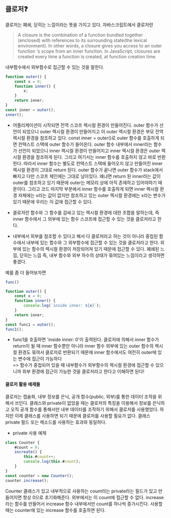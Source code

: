 ## 클로저❓
클로저는 폐쇄, 닫히는 느낌이라는 뜻을 가지고 있다. 자바스크립트에서 클로저란
  
> A closure is the combination of a function bundled together (enclosed) with references to its surrounding state(the lexical environment). In other words, a closure gives you access to an outer function ‘s scope from an inner function. In JavaScript, closures are created every time a function is created, at function creation time.  

내부함수에서 외부함수로 접근할 수 있는 것을 말한다.  

```js
function outer() {
    const x = 0;
    function inner() {
        x;
    }
    return inner;
}
const inner = outer();
inner();
```

* 어플리케이션이 시작되면 전역 스코프 렉시컬 환경이 만들어진다. outer 함수가 선언이 되었으니 outer 렉시컬 환경이 만들어지고 이 outer 렉시컬 환경은 부모 전역 렉시컬 환경을 참조하고 있다. const inner = outer()로 outer 함수를 호출하게 되면 컨텍스트 스택에 outer 함수가 들어온다. outer 함수 내부에서 inner라는 함수가 선언이 되었으니 inner 렉시컬 환경이 만들어지고 inner 렉시컬 환경은 outer 렉시컬 환경을 참조하게 된다. 그리고 여기서는 inner 함수를 호출하지 않고 바로 반환한다. 따라서 inner 함수는 별도로 컨텍스트 스택에 들어오지 않고 만들어진 inner 렉시컬 환경이 그대로 return 된다. outer 함수가 끝나면 outer 함수가 stack에서 빠지고 다만 스코프 체인에는 그대로 남아있다. 왜냐면 return 된 inner라는 값이 outer를 참조하고 있기 때문에 outer는 메모리 상에 아직 존재하고 있어야하기 때문이다. 그리고 코드 마지막 부분에서 inner 함수를 호출하게 되면 inner 렉시컬 환경 자체에는 x라는 값이 없지만 참조하고 있는 outer 렉시컬 환경에는 x라는 변수가 있기 때문에 우리는 이 값에 접근할 수 있다.  

* 클로저란 함수와 그 함수를 감싸고 있는 렉시컬 환경에 대한 조합을 말하는데, 즉 inner 함수에서 그 외부에 있는 함수 스코프에 접근할 수 있는 것을 클로저라고 한다.  

* 내부에서 외부를 참조할 수 있다고 해서 다 클로저라고 하는 것이 아니라 중첩된 함수에서 내부에 있는 함수와 그 외부함수에 접근할 수 있는 것을 클로저라고 한다. 외부에 있는 함수의 렉시컬 환경이 저장되어져 있기 때문에 접근할 수 있다. 폐쇄된 느낌, 닫히는 느낌 즉, 내부 함수와 외부 하수의 상태가 묶여있는 느낌이라고 생각하면 좋겠다.

예를 좀 더 들어보자면  

```js
func()

function outer() {
    const x = 0;
    function inner() {
        console.log(`inside inner: ${x}`);
    }
    return inner;
}
const func1 = outer();
func1();
```

* func1을 호출하면 'inside inner: 0'이 출력된다. 클로저에 의해서 inner 함수가 return이 될 때 inner 함수뿐만 아니라 inner 함수 외부에 있는 outer 함수의 렉시컬 환경도 묶여서 클로저로 반환되기 때문에 inner 함수에서도 여전히 outer에 있는 변수에 접근이 가능하다  
=> 함수가 중첩되어 있을 때 내부함수가 외부함수의 렉시컬 환경에 접근할 수 있으니까 외부 환경에 접근이 가능한 것을 클로저라고 한다고 이해하면 된다!  


#### 클로저 활용 예제들
클로저는 캡슐화, 내부 정보를 은닉, 공개 함수(public, 외부)를 통한 데이터 조작을 위해서 쓰인다. 클래스와 private이 없었을 때는 클로저의 특징을 이용해서 정보를 은닉하고 오직 공개 함수를 통해서만 내부 데이터를 조작하기 위해서 클로저를 사용했었다. 하지만 이제 클래스를 사용하면 되기 때문에 클로저를 사용할 필요가 없다. 클래스 private 필드 또는 메소드를 사용하는 효과와 동일하다.


- private 사용 예제
```js
class Counter {
    #count = 0;
    increate() {
        this.#count++;
        console.log(this.#count);
    }
}
const counter = new Counter();
counter.increase();
```
Counter 클래스가 있고 내부적으로 사용하는 count라는 private라는 필드가 있고 만들어지면 항상 0으로 초기화해준다. 외부에서는 이 count에 접근할 수 없다. increase라는 함수를 만들어서 increase 함수 내부에서만 count를 하나씩 증가시킨다. 사용할 때는 counter에 있는 increase 함수를 호출하면 된다.
